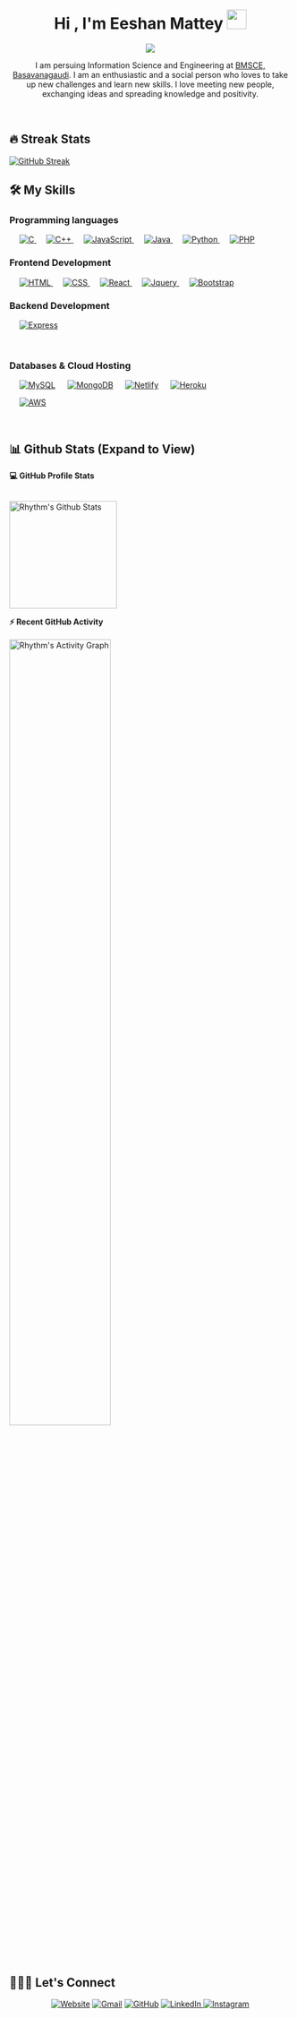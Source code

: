 <h1 align="center">Hi , I'm Eeshan Mattey <img src="https://media.giphy.com/media/hvRJCLFzcasrR4ia7z/giphy.gif" width="35"></h1>
<p align="center">
  <a href="https://github.com/DenverCoder1/readme-typing-svg"><img src="https://readme-typing-svg.herokuapp.com?lines=Information+Science+Student;Full+Stack+Web+Developer;DS%20|%20DevOps%20|%20Enthusiast;Graphic%20Designer;Always%20learning%20new%20things&center=true&width=500&height=50"></a>
</p>
<p align="center">I am persuing Information Science and Engineering at <a href="https://www.bmsce.ac.in/" target="_blank"> BMSCE, Basavanagaudi</a>. I am an enthusiastic and a social person who loves to take up new challenges and learn new skills. I love meeting new people, exchanging ideas and spreading knowledge and positivity.</p>
<br>

## 🔥 Streak Stats
[![GitHub Streak](https://github-readme-streak-stats.herokuapp.com?user=eeshan8503&theme=dark&hide_border=true&date_format=j%20M%5B%20Y%5D)](https://git.io/streak-stats)


## 🛠️ My Skills

### Programming languages

<p align="left"> 
  &emsp; 
  <a href="https://www.cprogramming.com/" target="_blank"> 
    <img alt="C" src="https://img.shields.io/badge/C%20-%232370ED.svg?logo=c&logoColor=white">
  </a> 
  &emsp;
  <a href="https://www.w3schools.com/cpp/" target="_blank"> 
    <img alt="C++" src="https://img.shields.io/badge/C++%20-%2300599C.svg?logo=c%2B%2B&logoColor=white">
  </a> 
  &emsp;
  <a href="https://developer.mozilla.org/en-US/docs/Web/JavaScript" target="_blank"> 
     <img alt="JavaScript" src="https://img.shields.io/badge/JavaScript%20-%23F7DF1E.svg?logo=javascript&logoColor=black">
   </a>
  &emsp;
  <a href="https://www.java.com" target="_blank"> 
    <img alt="Java" src="https://img.shields.io/badge/Java-%23007396.svg?logo=java&logoColor=white">
  </a>
  &emsp;
   <a href="https://www.python.org" target="_blank">
    <img alt="Python" src="https://img.shields.io/badge/Python%20-%2314354C.svg?logo=python&logoColor=white">
  </a>
  &emsp;
  <a href="https://www.php.net/">
    <img alt="PHP" src="https://img.shields.io/badge/PHP-%23777BB4.svg?logo=php&logoColor=white"/>
  </a>
</p>

### Frontend Development
<p align="left"> 
  &emsp; 
  <a href="" target="_blank"> 
   <img alt="HTML" src="https://img.shields.io/badge/HTML5%20-%23E34F26.svg?logo=html5&logoColor=white">
  </a>   
  &emsp;
  <a href="" target="_blank">
    <img alt="CSS" src="https://img.shields.io/badge/CSS%20-%231572B6.svg?logo=css3&logoColor=white">
  </a>
  &emsp;
  <a href="" target="_blank"> 
    <img alt="React" src="https://img.shields.io/badge/react-%2307405e.svg?style=flat&logo=react&logoColor=white%22"/>
  </a>
  &emsp;
  <a href="" target="_blank"> 
    <img alt="Jquery" src="https://img.shields.io/badge/jquery-%2307405e.svg?style=flat&logo=jquery&logoColor=white%22"/>
  </a>
   &emsp;
  <a href="" target="_blank"> 
    <img alt="Bootstrap" src="https://img.shields.io/badge/Bootstrap-%23563D7C.svg?style=flat&logo=bootstrap&logoColor=white"/>
  </a>
</p>

### Backend Development
<p align="left">
  &emsp;
    <a href=""><img alt="Express" src="https://img.shields.io/badge/express-%2307405e.svg?style=flat&logo=express&logoColor=white%22"></a>
 </p>
<br/>

### Databases & Cloud Hosting
<p align="left">
  &emsp;
    <a href="https://www.mysql.com/"><img alt="MySQL" src="https://img.shields.io/badge/MySQL-%2300f.svg?style=flat&llogo=mysql&logoColor=white"></a>
  &emsp;
    <a href="https://www.sqlite.org/"><img alt="MongoDB" src ="https://img.shields.io/badge/mongodb-%2307405e.svg?style=flat&logo=mongodb&logoColor=white%22"/></a>
  &emsp;
    <a href="https://www.github.com"><img alt="Netlify" src="https://img.shields.io/badge/netlify-%2307405e.svg?style=flat&logo=netlify&logoColor=white%22"></a>
  &emsp;
    <a href="https://www.heroku.com/"><img alt="Heroku" src="https://img.shields.io/badge/Heroku%20-%23430098.svg?logo=heroku&logoColor=white"></a>  
 </p>
 &emsp;
    <a href="https://www.heroku.com/"><img alt="AWS" src="https://img.shields.io/badge/aws-%2307405e.svg?style=flat&logo=amazon&logoColor=white%22"></a>  
 </p>
<br/>

## 📊 Github Stats (Expand to View) 

  <summary><b>💻 GitHub Profile Stats</b></summary>
  <br/>
  <p>
    <a href="https://github.com/anuraghazra/github-readme-stats"><img alt="Rhythm's Github Stats" src="https://github-readme-stats.vercel.app/api?username=eeshan8503&show_icons=true&count_private=true&theme=algolia" height="192px"/></a>
  </p>

  <summary><b>⚡ Recent GitHub Activity</b></summary>
  <br/>
   <a href="https://github.com/eeshan8503"><img width="60%" alt="Rhythm's Activity Graph" src="https://activity-graph.herokuapp.com/graph?username=eeshan8503&custom_title=Eeshan%20Mattey%27s%20Contribution%20Graph&theme=react-dark"/></a>
  <br/>

<br/>

## 🙋🏼‍♂️ Let's Connect
<p align="center">
  <a href=""><img src="https://img.icons8.com/bubbles/50/000000/web.png" alt="Website"/></a>
	<a href="mailto:eeshanmattey@gmail.com"><img src="https://img.icons8.com/bubbles/50/000000/gmail.png" alt="Gmail"/></a>
	<a href="https://github.com/eeshan8503"><img src="https://img.icons8.com/bubbles/50/000000/github.png" alt="GitHub"/></a>
	<a href="https://linkedin.com/in/eeshanmattey"><img src="https://img.icons8.com/bubbles/50/000000/linkedin.png" alt="LinkedIn"/>  </a>
	<a href="https://instagram.com/eeshan_15"><img src="https://img.icons8.com/bubbles/50/000000/instagram.png" alt="Instagram"/></a>
</a>
</p>
